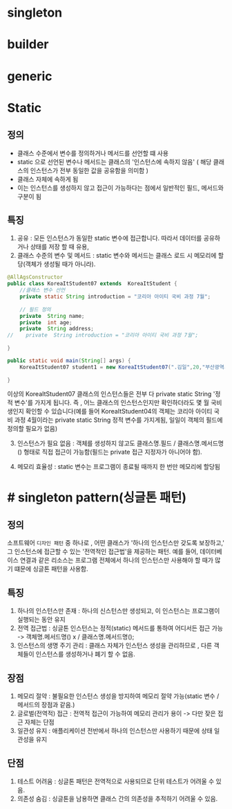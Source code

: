 # singleton
# builder
# generic


# Static

## 정의
- 클래스 수준에서 변수를 정의하거나 메서드를 선언할 떄 사용
- static 으로 선언된 변수나 메서드는 클래스의 '인스턴스에 속하지 않음' ( 해당 클래스의 인스턴스가 전부 동일한 값을 공유함을 의미함 )
- 클래스 자체에 속하게 됨
- 이는 인스턴스를 생성하지 않고 접근이 가능하다는 점에서 일반적인 필드, 메서드와 구분이 됨

## 특징
1. 공유 : 모든 인스턴스가 동일한 static 변수에 접근합니다. 따라서 데이터를 공유하거나 상태를 저장 할 때 유용,
2. 클래스 수준의 변수 및 메서드 : static 변수와 메서드는 클래스 로드 시 메모리에 할당(객체가 생성될 때가 아니라).
```java
@AllAgsConstructor
public class KoreaItStudent07 extends  KoreaItStudent {
    //클래스 변수 선언
    private static String introduction = "코리아 아이티 국비 과정 7월";
    
    // 필드 정의
    private  String name;
    private  int age;
    private  String address;
//    private  String introduction = "코리아 아이티 국비 과정 7월";
    
}

public static void main(String[] args) {
    KoreaItStudent07 student1 = new KoreaItStudent07(".김일",20,"부산광역시");
    
}
```
이상의 KoreaItStudent07 클래스의 인스턴스들은 전부 다 private static String '정적 변수'를 가지게 됩니다. 즉 , 어느 클래스의 인스턴스인지만 확인하더라도 몇 월 국비생인지 확인할 수 있습니다(예를 들어 KoreaItStudent04의 객체는 코리아 아이티 국비 과정 4월이라는 private static String 정적 변수를 가지게됨, 일일이 객체의 필드에 정의할 필요가 없음)

3. 인스턴스가 필요 없음 : 객체를 생성하지 않고도 클래스명.필드 / 클래스명.메서드명() 형태로 직접 접근이 가능함(필드는 private 접근 지정자가 아니어야 함).

4. 메모리 효율성 : static 변수는 프로그램이 종료될 때까지 한 번만 메모리에 할당됨


# # singleton pattern(싱글톤 패턴)
## 정의 
소프트웨어 `디자인 패턴` 중 하나로 , 어떤 클래스가 '하나의 인스턴스만 갖도록 보장하고,' 그 인스턴스에 접근할 수 있는 '전역적인 접근법'을 제공하는 패턴. 예를 들어, 데이터베이스 연결과 같은 리소스는 프로그램 전체에서 하나의 인스턴스만 사용해야 할 때가 많기 떄문에 싱글톤 패턴을 사용함.

## 특징 
1. 하나의 인스턴스만 존재 : 하나의 신스턴스만 생성되고, 이 인스턴스는 프로그램이 실행되는 동안 유지
2. 전역 접근법 : 싱글톤 인스턴스는 정적(static) 메서드를 통하여 어디서든 접근 가능 -> 객체명.메서드명() x / 클래스명.메서드명();
3. 인스턴스의 생명 주기 관리 : 클래스 자체가 인스턴스 생성을 관리하므로 , 다른 객체들이 인스턴스를 생성하거나 폐기 할 수 없음.

## 장점
1. 메모리 절약 : 불필요한 인스턴스 생성을 방지하여 메모리 절약 가능(static 변수 / 메서드의 장점과 같음.)
2. 글로벌(전역적) 접근 : 전역적 접근이 가능하여 메모리 관리가 용이 -> 다만 잦은 접근 자체는 단점
3. 일관성 유지 : 애플리케이션 전반에서 하나의 인스턴스만 사용하기 때문에 상태 일관성을 유지

## 단점
1. 테스트 어려움 : 싱글톤 패턴은 전역적으로 사용되므로 단위 테스트가 어려울 수 있음.
2. 의존성 숨김 : 싱글톤을 남용하면 클래스 간의 의존성을 추적하기 어려울 수 있음.


